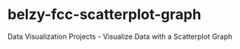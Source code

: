 # belzy-fcc-scatterplot-graph
Data Visualization Projects - Visualize Data with a Scatterplot Graph
